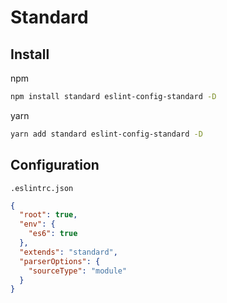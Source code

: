 # Standard



## Install

npm

```sh
npm install standard eslint-config-standard -D
```

yarn

```sh
yarn add standard eslint-config-standard -D
```



## Configuration

`.eslintrc.json`

```json
{
  "root": true,
  "env": { 
    "es6": true
  },
  "extends": "standard",
  "parserOptions": {
    "sourceType": "module"
  }
}
```
